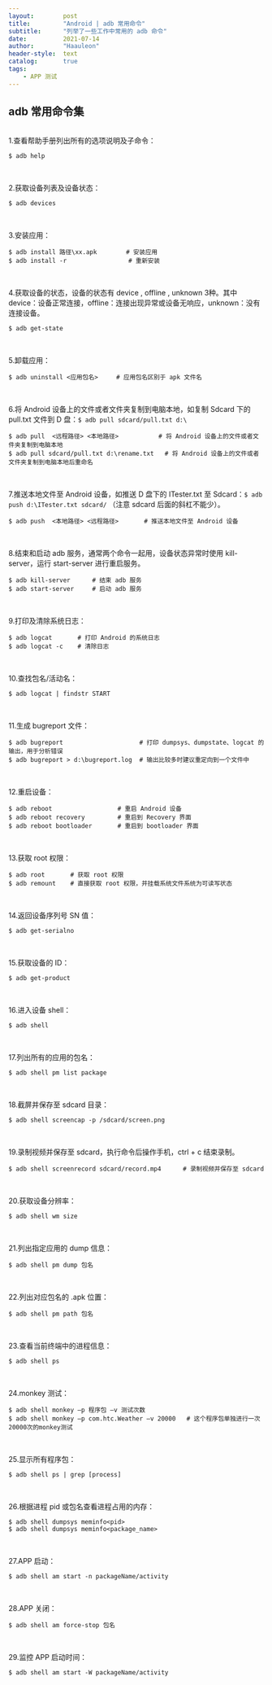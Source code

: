 ```yaml
---
layout:        post
title:         "Android | adb 常用命令"
subtitle:      "列举了一些工作中常用的 adb 命令"
date:          2021-07-14
author:        "Haauleon"
header-style:  text
catalog:       true
tags:
    - APP 测试
---
```



## adb 常用命令集
###### 



1.查看帮助手册列出所有的选项说明及子命令：           
```
$ adb help
```

<br>

2.获取设备列表及设备状态：          
```
$ adb devices
```

<br>

3.安装应用：             
```
$ adb install 路径\xx.apk        # 安装应用
$ adb install -r                 # 重新安装
```

<br>

4.获取设备的状态，设备的状态有 device , offline , unknown 3种。其中 device：设备正常连接，offline：连接出现异常或设备无响应，unknown：没有连接设备。    
```
$ adb get-state
```

<br>

5.卸载应用：           
```
$ adb uninstall <应用包名>     # 应用包名区别于 apk 文件名
```

<br>

6.将 Android 设备上的文件或者文件夹复制到电脑本地，如复制 Sdcard 下的 pull.txt 文件到 D 盘：`$ adb pull sdcard/pull.txt d:\`    
```
$ adb pull  <远程路径> <本地路径>           # 将 Android 设备上的文件或者文件夹复制到电脑本地
$ adb pull sdcard/pull.txt d:\rename.txt   # 将 Android 设备上的文件或者文件夹复制到电脑本地后重命名
```

<br>

7.推送本地文件至 Android 设备，如推送 D 盘下的 ITester.txt 至 Sdcard：`$ adb push d:\ITester.txt sdcard/`   （注意 sdcard 后面的斜杠不能少）。            
```
$ adb push  <本地路径> <远程路径>       # 推送本地文件至 Android 设备
```

<br>

8.结束和启动 adb 服务，通常两个命令一起用，设备状态异常时使用 kill-server，运行 start-server 进行重启服务。      
```
$ adb kill-server      # 结束 adb 服务
$ adb start-server     # 启动 adb 服务
```

<br>

9.打印及清除系统日志：     
```
$ adb logcat       # 打印 Android 的系统日志
$ adb logcat -c    # 清除日志
```

<br>

10.查找包名/活动名：          
```
$ adb logcat | findstr START
```

<br>

11.生成 bugreport 文件：              
```
$ adb bugreport                     # 打印 dumpsys、dumpstate、logcat 的输出，用于分析错误
$ adb bugreport > d:\bugreport.log  # 输出比较多时建议重定向到一个文件中
```


<br>

12.重启设备：           
```
$ adb reboot                  # 重启 Android 设备
$ adb reboot recovery         # 重启到 Recovery 界面
$ adb reboot bootloader       # 重启到 bootloader 界面
```

<br>

13.获取 root 权限：      
```
$ adb root       # 获取 root 权限
$ adb remount    # 直接获取 root 权限，并挂载系统文件系统为可读写状态
```

<br>

14.返回设备序列号 SN 值：      
```
$ adb get-serialno
```

<br>

15.获取设备的 ID：            
```
$ adb get-product
```

<br>

16.进入设备 shell：          
```
$ adb shell
```

<br>

17.列出所有的应用的包名：          
```
$ adb shell pm list package
```

<br>

18.截屏并保存至 sdcard 目录：            
```
$ adb shell screencap -p /sdcard/screen.png 
```

<br>

19.录制视频并保存至 sdcard，执行命令后操作手机，ctrl + c 结束录制。              
```
$ adb shell screenrecord sdcard/record.mp4      # 录制视频并保存至 sdcard
```

<br>

20.获取设备分辨率：              
```
$ adb shell wm size
```

<br>

21.列出指定应用的 dump 信息：                   
```
$ adb shell pm dump 包名
```

<br>

22.列出对应包名的 .apk 位置：               
```
$ adb shell pm path 包名
```

<br>

23.查看当前终端中的进程信息：          
```
$ adb shell ps
```

<br>

24.monkey 测试：             
```
$ adb shell monkey –p 程序包 –v 测试次数
$ adb shell monkey –p com.htc.Weather –v 20000   # 这个程序包单独进行一次20000次的monkey测试
```

<br>

25.显示所有程序包：              
```
$ adb shell ps | grep [process]
```

<br>

26.根据进程 pid 或包名查看进程占用的内存：                  
```
$ adb shell dumpsys meminfo<pid>
$ adb shell dumpsys meminfo<package_name>
```

<br>

27.APP 启动：         
```
$ adb shell am start -n packageName/activity
```

<br>

28.APP 关闭：            
```
$ adb shell am force-stop 包名
```

<br>

29.监控 APP 启动时间：             
```
$ adb shell am start -W packageName/activity
```